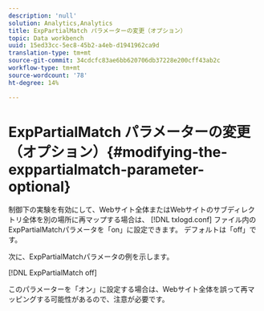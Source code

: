 ```yaml
---
description: 'null'
solution: Analytics,Analytics
title: ExpPartialMatch パラメーターの変更（オプション）
topic: Data workbench
uuid: 15ed33cc-5ec8-45b2-a4eb-d1941962ca9d
translation-type: tm+mt
source-git-commit: 34cdcfc83ae6bb620706db37228e200cff43ab2c
workflow-type: tm+mt
source-wordcount: '78'
ht-degree: 14%

---
```



# ExpPartialMatch パラメーターの変更（オプション）{#modifying-the-exppartialmatch-parameter-optional}

制御下の実験を有効にして、Webサイト全体またはWebサイトのサブディレクトリ全体を別の場所に再マップする場合は、 [!DNL txlogd.conf] ファイル内のExpPartialMatchパラメータを「on」に設定できます。 デフォルトは「off」です。

次に、ExpPartialMatchパラメータの例を示します。

[!DNL ExpPartialMatch off]

このパラメーターを「オン」に設定する場合は、Webサイト全体を誤って再マッピングする可能性があるので、注意が必要です。
